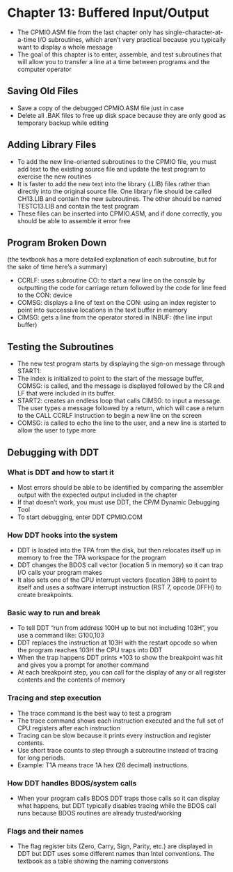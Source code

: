 # Chapter 13: Buffered Input/Output
- The CPMIO.ASM file from the last chapter only has single-character-at-a-time I/O subroutines, which aren’t very practical because you typically want to display a whole message
- The goal of this chapter is to enter, assemble, and test subroutines that will allow you to transfer a line at a time between programs and the computer operator

## Saving Old Files
- Save a copy of the debugged CPMIO.ASM file just in case
- Delete all .BAK files to free up disk space because they are only good as temporary backup while editing

## Adding Library Files
- To add the new line-oriented subroutines to the CPMIO file, you must add text to the existing source file and update the test program to exercise the new routines
- It is faster to add the new text into the library (.LIB) files rather than directly into the original source file. One library file should be called CH13.LIB and contain the new subroutines. The other should be named TESTC13.LIB and contain the test program
- These files can be inserted into CPMIO.ASM, and if done correctly, you should be able to assemble it error free

## Program Broken Down
(the textbook has a more detailed explanation of each subroutine, but for the sake of time here’s a summary)
- CCRLF: uses subroutine CO: to start a new line on the console by outputting the code for carriage return followed by the code for line feed to the CON: device
- COMSG: displays a line of text on the CON: using an index register to point into successive locations in the text buffer in memory
- CIMSG: gets a line from the operator stored in INBUF: (the line input buffer)

## Testing the Subroutines
- The new test program starts by displaying the sign-on message through START1:
- The index is initialized to point to the start of the message buffer, COMSG: is called, and the message is displayed followed by the CR and LF that were included in its buffer.
- START2: creates an endless loop that calls CIMSG: to input a message. The user types a message followed by a return, which will case a return to the CALL CCRLF instruction to begin a new line on the screen
- COMSG: is called to echo the line to the user, and a new line is started to allow the user to type more

## Debugging with DDT
### What is DDT and how to start it
- Most errors should be able to be identified by comparing the assembler output with the expected output included in the chapter
- If that doesn’t work, you must use DDT, the CP/M Dynamic Debugging Tool
- To start debugging, enter DDT CPMIO.COM

### How DDT hooks into the system
- DDT is loaded into the TPA from the disk, but then relocates itself up in memory to free the TPA workspace for the program
- DDT changes the BDOS call vector (location 5 in memory) so it can trap I/O calls your program makes
- It also sets one of the CPU interrupt vectors (location 38H) to point to itself and uses a software interrupt instruction (RST 7, opcode 0FFH) to create breakpoints.

### Basic way to run and break
- To tell DDT “run from address 100H up to but not including 103H”, you use a command like:
G100,103
- DDT replaces the instruction at 103H with the restart opcode so when the program reaches 103H the CPU traps into DDT
- When the trap happens DDT prints *103 to show the breakpoint was hit and gives you a prompt for another command
- At each breakpoint step, you can call for the display of any or all register contents and the contents of memory

### Tracing and step execution
- The trace command is the best way to test a program
- The trace command shows each instruction executed and the full set of CPU registers after each instruction
- Tracing can be slow because it prints every instruction and register contents.
- Use short trace counts to step through a subroutine instead of tracing for long periods.
- Example: T1A means trace 1A hex (26 decimal) instructions.


### How DDT handles BDOS/system calls
- When your program calls BDOS DDT traps those calls so it can display what happens, but DDT typically disables tracing while the BDOS call runs because BDOS routines are already trusted/working

### Flags and their names
- The flag register bits (Zero, Carry, Sign, Parity, etc.) are displayed in DDT but DDT uses some different names than Intel conventions. The textbook as a table showing the naming conversions
